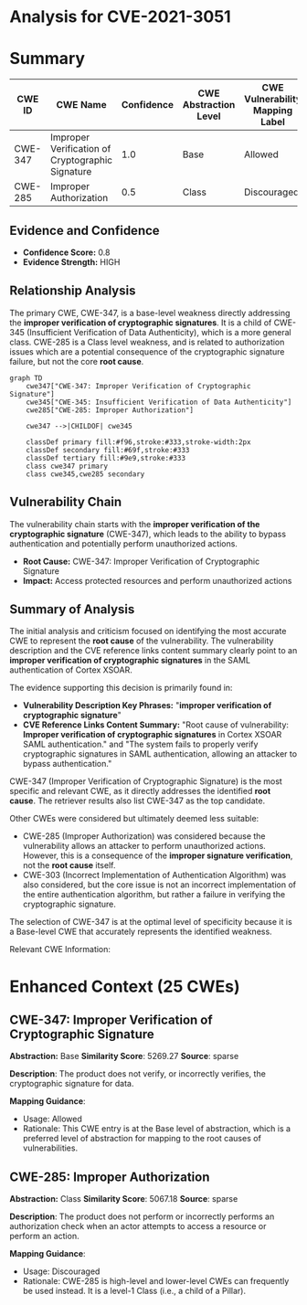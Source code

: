 # Analysis for CVE-2021-3051

# Summary
| CWE ID | CWE Name | Confidence | CWE Abstraction Level | CWE Vulnerability Mapping Label | CWE-Vulnerability Mapping Notes |
|---|---|---|---|---|---|
| CWE-347 | Improper Verification of Cryptographic Signature | 1.0 | Base | Allowed | Primary CWE |
| CWE-285 | Improper Authorization | 0.5 | Class | Discouraged | Secondary Candidate |

## Evidence and Confidence

*   **Confidence Score:** 0.8
*   **Evidence Strength:** HIGH

## Relationship Analysis
The primary CWE, CWE-347, is a base-level weakness directly addressing the **improper verification of cryptographic signatures**. It is a child of CWE-345 (Insufficient Verification of Data Authenticity), which is a more general class. CWE-285 is a Class level weakness, and is related to authorization issues which are a potential consequence of the cryptographic signature failure, but not the core **root cause**.

```mermaid
graph TD
    cwe347["CWE-347: Improper Verification of Cryptographic Signature"]
    cwe345["CWE-345: Insufficient Verification of Data Authenticity"]
    cwe285["CWE-285: Improper Authorization"]
    
    cwe347 -->|CHILDOF| cwe345
    
    classDef primary fill:#f96,stroke:#333,stroke-width:2px
    classDef secondary fill:#69f,stroke:#333
    classDef tertiary fill:#9e9,stroke:#333
    class cwe347 primary
    class cwe345,cwe285 secondary
```

## Vulnerability Chain
The vulnerability chain starts with the **improper verification of the cryptographic signature** (CWE-347), which leads to the ability to bypass authentication and potentially perform unauthorized actions.
  - **Root Cause:** CWE-347: Improper Verification of Cryptographic Signature
  - **Impact:** Access protected resources and perform unauthorized actions

## Summary of Analysis
The initial analysis and criticism focused on identifying the most accurate CWE to represent the **root cause** of the vulnerability. The vulnerability description and the CVE reference links content summary clearly point to an **improper verification of cryptographic signatures** in the SAML authentication of Cortex XSOAR.

The evidence supporting this decision is primarily found in:
- **Vulnerability Description Key Phrases:** "**improper verification of cryptographic signature**"
- **CVE Reference Links Content Summary:** "Root cause of vulnerability: **Improper verification of cryptographic signatures** in Cortex XSOAR SAML authentication." and "The system fails to properly verify cryptographic signatures in SAML authentication, allowing an attacker to bypass authentication."

CWE-347 (Improper Verification of Cryptographic Signature) is the most specific and relevant CWE, as it directly addresses the identified **root cause**. The retriever results also list CWE-347 as the top candidate.

Other CWEs were considered but ultimately deemed less suitable:
- CWE-285 (Improper Authorization) was considered because the vulnerability allows an attacker to perform unauthorized actions. However, this is a consequence of the **improper signature verification**, not the **root cause** itself.
- CWE-303 (Incorrect Implementation of Authentication Algorithm) was also considered, but the core issue is not an incorrect implementation of the entire authentication algorithm, but rather a failure in verifying the cryptographic signature.

The selection of CWE-347 is at the optimal level of specificity because it is a Base-level CWE that accurately represents the identified weakness.

Relevant CWE Information:

# Enhanced Context (25 CWEs)

## CWE-347: Improper Verification of Cryptographic Signature
**Abstraction:** Base
**Similarity Score**: 5269.27
**Source**: sparse

**Description**:
The product does not verify, or incorrectly verifies, the cryptographic signature for data.

**Mapping Guidance**:
- Usage: Allowed
- Rationale: This CWE entry is at the Base level of abstraction, which is a preferred level of abstraction for mapping to the root causes of vulnerabilities.

## CWE-285: Improper Authorization
**Abstraction:** Class
**Similarity Score**: 5067.18
**Source**: sparse

**Description**:
The product does not perform or incorrectly performs an authorization check when an actor attempts to access a resource or perform an action.

**Mapping Guidance**:
- Usage: Discouraged
- Rationale: CWE-285 is high-level and lower-level CWEs can frequently be used instead. It is a level-1 Class (i.e., a child of a Pillar).
